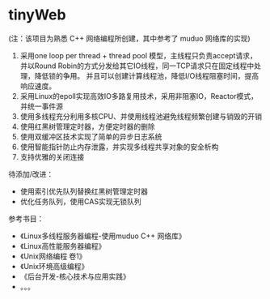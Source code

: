 # tinyWeb
(注：该项目为熟悉 C++ 网络编程所创建，其中参考了 muduo 网络库的实现)
1. 采用one loop per thread + thread pool 模型，主线程只负责accept请求，并以Round Robin的方式分发给其它IO线程，同一TCP请求只在固定线程中处理，降低锁的争用。
  并且可以创建计算线程池，降低I/O线程阻塞时间，提高响应速度。
2. 采用Linux的epoll实现高效IO多路复用技术，采用非阻塞IO，Reactor模式，并统一事件源
3. 使用多线程充分利用多核CPU、并使用线程池避免线程频繁创建与销毁的开销
4. 使用红黑树管理定时器，方便定时器的删除
5. 使用双缓冲区技术实现了简单的异步日志系统
6. 使用智能指针防止内存泄露，并实现多线程共享对象的安全析构
7. 支持优雅的关闭连接

待添加/改进：
- 使用索引优先队列替换红黑树管理定时器
- 优化任务队列，使用CAS实现无锁队列

参考书目：
- 《Linux多线程服务器编程-使用muduo C++ 网络库》
- 《Linux高性能服务器编程》
- 《Unix网络编程 卷1》
- 《Unix环境高级编程》
- 《后台开发-核心技术与应用实践》
- 。。。

